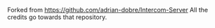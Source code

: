 Forked from https://github.com/adrian-dobre/Intercom-Server
All the credits go towards that repository.
